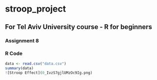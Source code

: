 # stroop_project
## For Tel Aviv University course - R for beginners
### Assignment 8

### R Code
```r
data <- read.csv("data.csv")
summary(data)
![Stroop Effect](0_IvzS7gjlUMzOc9Ig.png)
